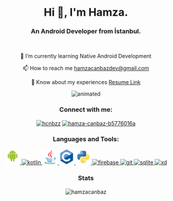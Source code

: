 
<h1 align="center">Hi 👋, I'm Hamza.</h1>
<h3 align="center">An Android Developer from İstanbul.</h3>


<br>
 <p align="center">  <a  target="blank">🌱 I’m currently learning Native Android Development</a></p>
  <p align="center">📫 How to reach me  <a  href="hamzacanbazdev@gmail.com" target="blank">hamzacanbazdev@gmail.com</a></p>
 <p align="center">📄 Know about my experiences  <a  href="https://drive.google.com/file/d/1VAnFAFI4AkH1TYoRHVSU453bvm-yRXEE/view?usp=sharing" target="blank">Resume Link</a></p>

<p align="center">
  <img src="https://user-images.githubusercontent.com/58326260/131974349-459f4c94-7bfc-40b4-b0db-74c90411f372.gif" height="300" width="400" alt="animated" />
</p>


<h3 align="center">Connect with me:</h3>
<p align="center">
<a href="https://twitter.com/hcnbzz" target="blank"><img align="center" src="https://raw.githubusercontent.com/rahuldkjain/github-profile-readme-generator/master/src/images/icons/Social/twitter.svg" alt="hcnbzz" height="30" width="40" /></a>
<a href="https://linkedin.com/in/hamza-canbaz-b5776016a" target="blank"><img align="center" src="https://raw.githubusercontent.com/rahuldkjain/github-profile-readme-generator/master/src/images/icons/Social/linked-in-alt.svg" alt="hamza-canbaz-b5776016a" height="30" width="40" /></a>
</p>

<h3 align="center">Languages and Tools:</h3>
<p align="center"> <a href="https://developer.android.com" target="_blank"> <img src="https://raw.githubusercontent.com/devicons/devicon/master/icons/android/android-original-wordmark.svg" alt="android" width="40" height="40"/> </a>  <a href="https://kotlinlang.org" target="_blank"> <img src="https://www.vectorlogo.zone/logos/kotlinlang/kotlinlang-icon.svg" alt="kotlin" width="40" height="40"/> </a> <a href="https://www.java.com" target="_blank"> <img src="https://raw.githubusercontent.com/devicons/devicon/master/icons/java/java-original.svg" alt="java" width="40" height="40"/> </a>  <a href="https://www.cprogramming.com/" target="_blank"> <img src="https://raw.githubusercontent.com/devicons/devicon/master/icons/c/c-original.svg" alt="c" width="40" height="40"/> </a> <a href="https://www.python.org" target="_blank"> <img src="https://raw.githubusercontent.com/devicons/devicon/master/icons/python/python-original.svg" alt="python" width="40" height="40"/> </a> <a href="https://firebase.google.com/" target="_blank"> <img src="https://www.vectorlogo.zone/logos/firebase/firebase-icon.svg" alt="firebase" width="40" height="40"/> </a> <a href="https://git-scm.com/" target="_blank"> <img src="https://www.vectorlogo.zone/logos/git-scm/git-scm-icon.svg" alt="git" width="40" height="40"/> </a> <a href="https://www.sqlite.org/" target="_blank"> <img src="https://www.vectorlogo.zone/logos/sqlite/sqlite-icon.svg" alt="sqlite" width="40" height="40"/> </a> <a href="https://www.adobe.com/products/xd.html" target="_blank"> <img src="https://cdn.worldvectorlogo.com/logos/adobe-xd.svg" alt="xd" width="40" height="40"/> </a> </p>

<h3 align="center">Stats</h3>
<p align="center"><img align="center" src="https://github-readme-stats.vercel.app/api/top-langs?username=hamzacanbaz&show_icons=true&locale=en&layout=compact" alt="hamzacanbaz" /></p>
